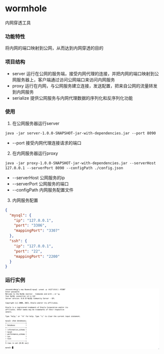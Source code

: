 # wormhole
内网穿透工具

### 功能特性
将内网的端口映射到公网，从而达到内网穿透的目的

### 项目结构
* server 运行在公网的服务端，接受内网代理的连接，并把内网的端口映射到公网服务器上，客户端通过访问公网端口来访问内网服务
* proxy 运行在内网，与公网服务建立连接，发送配置，把来自公网的流量转发到内网服务
* serialize 提供公网服务与内网代理数据的序列化和反序列化功能

### 使用

1. 在公网服务器运行server
```shell
java -jar server-1.0.0-SNAPSHOT-jar-with-dependencies.jar --port 8090
```
* --port 接受内网代理连接请求的端口

2. 在内网服务器运行proxy
```shell
java -jar proxy-1.0.0-SNAPSHOT-jar-with-dependencies.jar --serverHost 127.0.0.1 --serverPort 8090 --configPath ./config.json
```
* --serverHost 公网服务的ip
* --serverPort 公网服务的端口
* --configPath 内网服务配置文件

3. 内网服务配置
```json
{
  "mysql": {
    "ip": "127.0.0.1",
    "port": "3306",
    "mappingPort": "3307"
  },
  "ssh": {
    "ip": "127.0.0.1",
    "port": "22",
    "mappingPort": "2200"
  }
}
```        
### 运行实例
![这是图片](./WX20230515-105120@2x.png "这是图片")

